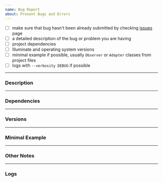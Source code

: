 ```yaml
---
name: Bug Report
about: Present Bugs and Errors
---
```


<!--
Thanks for submitting an issue!
Quick check-list while reporting bugs:
-->

- [ ] make sure that bug hasn't been already submitted by checking [issues](https://github.com/nikolamilojica/illuminate/issues) page
- [ ] a detailed description of the bug or problem you are having
- [ ] project dependencies
- [ ] Illuminate and operating system versions
- [ ] minimal example if possible, usually `Observer` or `Adapter` classes from project files
- [ ] logs with `--verbosity DEBUG` if possible

___
### Description
<!--
Add your description here.
-->
___
### Dependencies
<!--
Add dependencies here. Please use some kind of code style
to separate dependencies from the rest of the text.
-->
___
### Versions
<!--
Add versions here. Please use some kind of code style
to separate versions from the rest of the text.
-->
___
### Minimal Example
<!--
Add minimal example here if possible. Remove if not.Please use some kind of
code style to separate minimal example from the rest of the text.
-->
___
### Other Notes
<!--
Add notes here. Remove if none.
-->
___
### Logs
<!--
Add logs here if possible. Remove if not. Please use some kind of code style
to separate logs from the rest of the text.
-->
